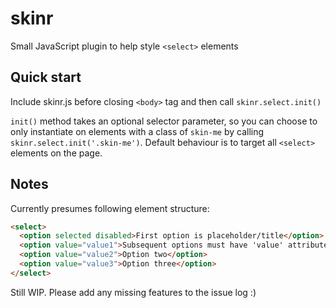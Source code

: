 # skinr
Small JavaScript plugin to help style `<select>` elements

## Quick start

Include skinr.js before closing `<body>` tag and then call `skinr.select.init()`

`init()` method takes an optional selector parameter, so you can choose to only instantiate on elements with a class of `skin-me` by calling `skinr.select.init('.skin-me')`. Default behaviour is to target all `<select>` elements on the page.

## Notes

Currently presumes following element structure:

```html
<select>
  <option selected disabled>First option is placeholder/title</option>
  <option value="value1">Subsequent options must have 'value' attribute</option>
  <option value="value2">Option two</option>
  <option value="value3">Option three</option>
</select>
```

Still WIP. Please add any missing features to the issue log :)